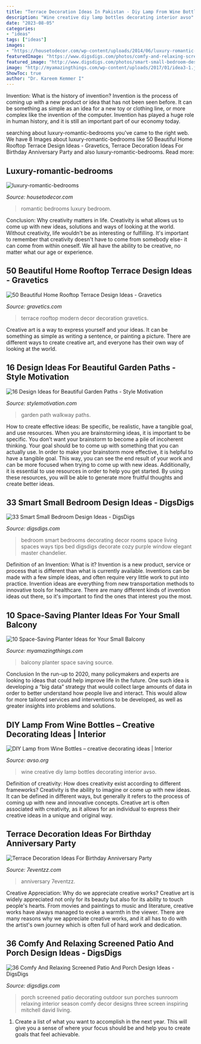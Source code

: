 ```yaml
---
title: "Terrace Decoration Ideas In Pakistan - Diy Lamp From Wine Bottles – Creative Decorating Ideas"
description: "Wine creative diy lamp bottles decorating interior avso"
date: "2023-08-05"
categories:
- "ideas"
tags: ["ideas"]
images:
- "https://housetodecor.com/wp-content/uploads/2014/06/luxury-romantic-bedrooms.jpg"
featuredImage: "https://www.digsdigs.com/photos/comfy-and-relaxing-screened-patio-design-ideas-30-554x737.jpg"
featured_image: "http://www.digsdigs.com/photos/smart-small-bedroom-design-ideas-22.jpg"
image: "http://myamazingthings.com/wp-content/uploads/2017/01/idea3-1.jpg"
ShowToc: true
author: "Dr. Kareem Kemmer I"
---
```



Invention: What is the history of invention?
Invention is the process of coming up with a new product or idea that has not been seen before. It can be something as simple as an idea for a new toy or clothing line, or more complex like the invention of the computer. Invention has played a huge role in human history, and it is still an important part of our economy today.

	

		
searching about luxury-romantic-bedrooms you've came to the right web. We have 8 Images about luxury-romantic-bedrooms like 50 Beautiful Home Rooftop Terrace Design Ideas - Gravetics, Terrace Decoration Ideas For Birthday Anniversary Party and also luxury-romantic-bedrooms. Read more:
		
    
## Luxury-romantic-bedrooms

<img loading=lazy src="https://housetodecor.com/wp-content/uploads/2014/06/luxury-romantic-bedrooms.jpg" onerror="this.onerror=null;this.src='https://tse3.mm.bing.net/th?id=OIP.iTxORrzpQ9Aqk_R3lItZcQHaJ4&amp;pid=15.1';" alt="luxury-romantic-bedrooms">

_Source: housetodecor.com_

>romantic bedrooms luxury bedroom. 

	

Conclusion: Why creativity matters in life.
Creativity is what allows us to come up with new ideas, solutions and ways of looking at the world. Without creativity, life wouldn't be as interesting or fulfilling. It's important to remember that creativity doesn't have to come from somebody else- it can come from within oneself. We all have the ability to be creative, no matter what our age or experience.

    
## 50 Beautiful Home Rooftop Terrace Design Ideas - Gravetics

<img loading=lazy src="https://www.gravetics.com/wp-content/uploads/2016/12/Decorating-ideas-for-innovative-design-modern-terrace.jpg" onerror="this.onerror=null;this.src='https://tse2.mm.bing.net/th?id=OIP.RnuK7uVdNfwSiwTP6L0oOgHaLJ&amp;pid=15.1';" alt="50 Beautiful Home Rooftop Terrace Design Ideas - Gravetics">

_Source: gravetics.com_

>terrace rooftop modern decor decoration gravetics. 

	

Creative art is a way to express yourself and your ideas. It can be something as simple as writing a sentence, or painting a picture. There are different ways to create creative art, and everyone has their own way of looking at the world.

    
## 16 Design Ideas For Beautiful Garden Paths - Style Motivation

<img loading=lazy src="https://cdn.homebnc.com/homeimg/2017/03/23-garden-path-walkway-ideas-homebnc.jpg" onerror="this.onerror=null;this.src='https://tse2.mm.bing.net/th?id=OIP.vIOLzRYhu91BryIQsyvqFgHaNK&amp;pid=15.1';" alt="16 Design Ideas for Beautiful Garden Paths - Style Motivation">

_Source: stylemotivation.com_

>garden path walkway paths. 

	

How to create effective ideas: Be specific, be realistic, have a tangible goal, and use resources.
When you are brainstorming ideas, it is important to be specific. You don’t want your brainstorm to become a pile of incoherent thinking. Your goal should be to come up with something that you can actually use. In order to make your brainstorm more effective, it is helpful to have a tangible goal. This way, you can see the end result of your work and can be more focused when trying to come up with new ideas. Additionally, it is essential to use resources in order to help you get started. By using these resources, you will be able to generate more fruitful thoughts and create better ideas.

    
## 33 Smart Small Bedroom Design Ideas - DigsDigs

<img loading=lazy src="http://www.digsdigs.com/photos/smart-small-bedroom-design-ideas-22.jpg" onerror="this.onerror=null;this.src='https://tse4.mm.bing.net/th?id=OIP.M6dH77nKvzVfQqwrfHAuDAHaJ3&amp;pid=15.1';" alt="33 Smart Small Bedroom Design Ideas - DigsDigs">

_Source: digsdigs.com_

>bedroom smart bedrooms decorating decor rooms space living spaces ways tips bed digsdigs decorate cozy purple window elegant master chandelier. 

	

Definition of an Invention: What is it?
Invention is a new product, service or process that is different than what is currently available. Inventions can be made with a few simple ideas, and often require very little work to put into practice. Invention ideas are everything from new transportation methods to innovative tools for healthcare. There are many different kinds of invention ideas out there, so it's important to find the ones that interest you the most.

    
## 10 Space-Saving Planter Ideas For Your Small Balcony

<img loading=lazy src="http://myamazingthings.com/wp-content/uploads/2017/01/idea3-1.jpg" onerror="this.onerror=null;this.src='https://tse4.mm.bing.net/th?id=OIP.V18mttBz5czfVT3KY_9nHQHaJ4&amp;pid=15.1';" alt="10 Space-Saving Planter Ideas for Your Small Balcony">

_Source: myamazingthings.com_

>balcony planter space saving source. 

	

Conclusion
In the run-up to 2020, many policymakers and experts are looking to ideas that could help improve life in the future. One such idea is developing a “big data” strategy that would collect large amounts of data in order to better understand how people live and interact. This would allow for more tailored services and interventions to be developed, as well as greater insights into problems and solutions.

    
## DIY Lamp From Wine Bottles – Creative Decorating Ideas | Interior

<img loading=lazy src="http://www.avso.org/wp-content/uploads/2014/11/diy-lamp-from-wine-bottles-creative-decorating-ideas-1415281387.jpg" onerror="this.onerror=null;this.src='https://tse4.mm.bing.net/th?id=OIP.6iThVzz-INzDHwjztvgNPwHaKl&amp;pid=15.1';" alt="DIY Lamp from Wine Bottles – creative decorating ideas | Interior">

_Source: avso.org_

>wine creative diy lamp bottles decorating interior avso. 

	

Definition of creativity: How does creativity exist according to different frameworks?
Creativity is the ability to imagine or come up with new ideas. It can be defined in different ways, but generally it refers to the process of coming up with new and innovative concepts. Creative art is often associated with creativity, as it allows for an individual to express their creative ideas in a unique and original way.

    
## Terrace Decoration Ideas For Birthday Anniversary Party

<img loading=lazy src="https://www.7eventzz.com/blog/wp-content/uploads/2021/08/159262501_544683403168176_6713189278143124388_n-820x1024.jpg" onerror="this.onerror=null;this.src='https://tse4.mm.bing.net/th?id=OIP.aDkyV3U5Q2SxCoclMXnOMAHaJP&amp;pid=15.1';" alt="Terrace Decoration Ideas For Birthday Anniversary Party">

_Source: 7eventzz.com_

>anniversary 7eventzz. 

	

Creative Appreciation: Why do we appreciate creative works?
Creative art is widely appreciated not only for its beauty but also for its ability to touch people's hearts. From movies and paintings to music and literature, creative works have always managed to evoke a warmth in the viewer. There are many reasons why we appreciate creative works, and it all has to do with the artist's own journey which is often full of hard work and dedication.

    
## 36 Comfy And Relaxing Screened Patio And Porch Design Ideas - DigsDigs

<img loading=lazy src="https://www.digsdigs.com/photos/comfy-and-relaxing-screened-patio-design-ideas-30-554x737.jpg" onerror="this.onerror=null;this.src='https://tse2.mm.bing.net/th?id=OIP.j6HBl8d2bTR50mg9fNBhnAHaJ2&amp;pid=15.1';" alt="36 Comfy And Relaxing Screened Patio And Porch Design Ideas - DigsDigs">

_Source: digsdigs.com_

>porch screened patio decorating outdoor sun porches sunroom relaxing interior season comfy decor designs three screen inspiring mitchell david living. 

	

1. Create a list of what you want to accomplish in the next year. This will give you a sense of where your focus should be and help you to create goals that feel achievable.

